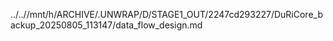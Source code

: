../..//mnt/h/ARCHIVE/.UNWRAP/D/STAGE1_OUT/2247cd293227/DuRiCore_backup_20250805_113147/data_flow_design.md